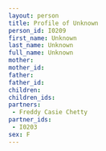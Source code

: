 ```yaml
---
layout: person
title: Profile of Unknown
person_id: I0209
first_name: Unknown
last_name: Unknown
full_name: Unknown
mother: 
mother_id: 
father: 
father_id: 
children:
children_ids:
partners:
 - Freddy Casie Chetty
partner_ids:
 - I0203
sex: F
---
```


